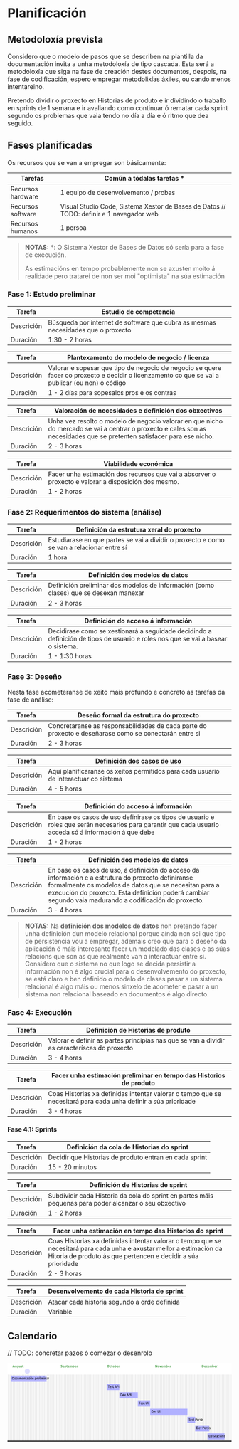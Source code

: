 # Planificación

## Metodoloxía prevista

Considero que o modelo de pasos que se describen na plantilla da documentación invita a unha metodoloxía de tipo cascada. Esta será a metodoloxía que siga na fase de creación destes documentos, despois, na fase de codificación, espero empregar metodolixías áxiles, ou cando menos intentareino.

Pretendo dividir o proxecto en Historias de produto e ir dividindo o traballo en sprints de 1 semana e ir avaliando como continuar ó rematar cada sprint segundo os problemas que vaia tendo no día a día e ó ritmo que dea seguido.

## Fases planificadas

Os recursos que se van a empregar son básicamente:

| Tarefas           | Común a tódalas tarefas *
| -                 |-
| Recursos hardware | 1 equipo de desenvolvemento / probas
| Recursos software | Visual Studio Code, Sistema Xestor de Bases de Datos // TODO: definir e 1 navegador web
| Recursos humanos  | 1 persoa

> **NOTAS:**
> *: O Sistema Xestor de Bases de Datos só sería para a fase de execución.
>
> As estimacións en tempo probablemente non se axusten moito á realidade pero tratarei de non ser moi "optimista" na súa estimación

### Fase 1: Estudo preliminar

| Tarefa        | Estudio de competencia
| -             |-
| Descrición    | Búsqueda por internet de software que cubra as mesmas necesidades que o proxecto
| Duración      | 1:30 - 2 horas

| Tarefa        | Plantexamento do modelo de negocio / licenza
| -             |-
| Descrición    | Valorar e sopesar que tipo de negocio de negocio se quere facer co proxecto e decidir o licenzamento co que se vai a publicar (ou non) o código
| Duración      | 1 - 2 días para sopesalos pros e os contras

| Tarefa        | Valoración de necesidades e definición dos obxectivos
| -             |-
| Descrición    | Unha vez resolto o modelo de negocio valorar en que nicho do mercado se vai a centrar o proxecto e cales son as necesidades que se pretenten satisfacer para ese nicho.
| Duración      | 2 - 3 horas

| Tarefa        | Viabilidade económica
| -             |-
| Descrición    | Facer unha estimación dos recursos que vai a absorver o proxecto e valorar a disposición dos mesmo.
| Duración      | 1 - 2 horas

### Fase 2: Requerimentos do sistema (análise)

| Tarefa        | Definición da estrutura xeral do proxecto
| -             |-
| Descrición    | Estudiarase en que partes se vai a dividir o proxecto e como se van a relacionar entre sí
| Duración      | 1 hora

| Tarefa        | Definición dos modelos de datos
| -             |-
| Descrición    | Definición preliminar dos modelos de información (como clases) que se desexan manexar
| Duración      | 2 - 3 horas

| Tarefa        | Definición do acceso á información
| -             |-
| Descrición    | Decidirase como se xestionará a seguidade decidindo a definición de tipos de usuario e roles nos que se vai a basear o sistema.
| Duración      | 1 - 1:30 horas

### Fase 3: Deseño

Nesta fase acometeranse de xeito máis profundo e concreto as tarefas da fase de análise:

| Tarefa        | Deseño formal da estrutura do proxecto
| -             |-
| Descrición    | Concretaranse as responsabilidades de cada parte do proxecto e deseñarase como se conectarán entre si
| Duración      | 2 - 3 horas

| Tarefa        | Definición dos casos de uso
| -             |-
| Descrición    | Aquí planificaranse os xeitos permitidos para cada usuario de interactuar co sistema
| Duración      | 4 - 5 horas

| Tarefa        | Definición do acceso á información
| -             |-
| Descrición    | En base os casos de uso definirase os tipos de usuario e roles que serán necesarios para garantir que cada usuario acceda só á información á que debe
| Duración      | 1 - 2 horas

| Tarefa        | Definición dos modelos de datos
| -             |-
| Descrición    | En base os casos de uso, á definición do acceso da información e a estrutura do proxecto definiranse formalmente os modelos de datos que se necesitan para a execución do proxecto. Esta definición poderá cambiar segundo vaia madurando a codificación do proxecto.
| Duración      | 3 - 4 horas

> **NOTAS:**
> Na **definición dos modelos de datos** non pretendo facer unha definición dun modelo relacional porque aínda non sei que tipo de persistencia vou a empregar, ademais creo que para o deseño da aplicación é máis interesante facer un modelado das clases e as súas relacións que son as que realmente van a interactuar entre si. Considero que o sistema no que logo se decida persistir a información non é algo crucial para o desenvolvemento do proxecto, se está claro e ben definido o modelo de clases pasar a un sistema relacional é algo máis ou menos sinxelo de acometer e pasar a un sistema non relacional baseado en documentos é algo directo.

### Fase 4: Execución

| Tarefa        | Definición de Historias de produto
| -             |-
| Descrición    | Valorar e definir as partes principias nas que se van a dividir as caracteríscas do proxecto
| Duración      | 3 - 4 horas

| Tarefa        | Facer unha estimación preliminar en tempo das Historios de produto
| -             |-
| Descrición    | Coas Historias xa definidas intentar valorar o tempo que se necesitará para cada unha definir a súa prioridade
| Duración      | 3 - 4 horas

#### Fase 4.1: Sprints

| Tarefa        | Definición da cola de Historias do sprint
| -             |-
| Descrición    | Decidir que Historias de produto entran en cada sprint
| Duración      | 15 - 20 minutos

| Tarefa        | Definición de Historias de sprint
| -             |-
| Descrición    | Subdividir cada Historia da cola do sprint en partes máis pequenas para poder alcanzar o seu obxectivo
| Duración      | 1 - 2 horas

| Tarefa        | Facer unha estimación en tempo das Historios do sprint
| -             |-
| Descrición    | Coas Historias xa definidas intentar valorar o tempo que se necesitará para cada unha e axustar mellor a estimación da Hitoria de produto ás que pertencen e decidir a súa prioridade
| Duración      | 2 - 3 horas

| Tarefa        | Desenvolvemento de cada Historia de sprint
| -             |-
| Descrición    | Atacar cada historia segundo a orde definida
| Duración      | Variable

## Calendario

// TODO: concretar pazos ó comezar o desenrolo

![cronograma]

[//]: # (Listado dos links empregados)

   <!-- Enlaces imaxes -->

   [cronograma]: <../img/cronograma.png>
